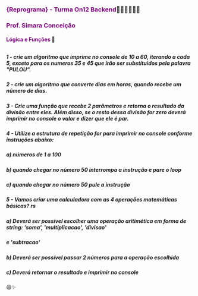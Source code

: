### <span style ="color: purple">{Reprograma} - Turma On12 Backend</span>👩🏾‍💻👩🏾‍🚀

### <span style= "color: purple">Prof. Simara Conceição</span>

####  <span style="color: purple">Lógica e Funções</span> 🎲

## 



##### 1 - crie um algoritmo que imprime no console de 10 a 60, iterando a cada 5, exceto para os numeros 35 e 45 que irão ser substituidos pela palavra "PULOU".



##### 2 - crie um algoritmo que converte dias em horas, quando recebe um número de dias.



##### 3 - Crie uma função que recebe 2 parâmetros e retorna o resultado da divisão entre eles. Além disso, se o resto dessa divisão for zero deverá imprimir no console o valor e dizer que ele é par.



##### 4 - Utilize a estrutura de repetição for para imprimir no console conforme instruções abaixo: 

#####    a) números de 1 a 100  

#####    b) quando chegar no número 50 interrompa a instrução e pare o loop 

#####    c) quando chegar no número 50 pule a instrução 



##### 5 - Vamos criar uma calculadora com as 4 operações matemáticas básicas? rs

##### a) Deverá ser possível escolher uma operação aritimética em forma de string: 'soma', 'multiplicacao', 'divisao' 

##### e 'subtracao'

##### b) Deverá ser possível passar 2 números para a operação escolhida

##### c) Deverá retornar o resultado e imprimir no console





:smile:✨